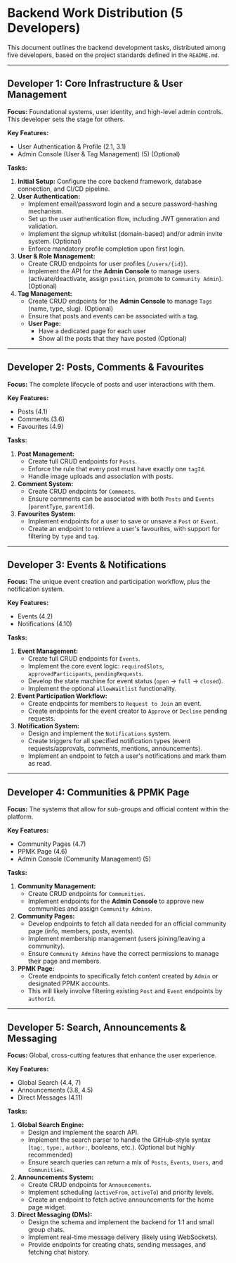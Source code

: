 # Backend Work Distribution (5 Developers)

This document outlines the backend development tasks, distributed among five developers, based on the project standards defined in the `README.md`.

---

## Developer 1: Core Infrastructure & User Management

**Focus:** Foundational systems, user identity, and high-level admin controls. This developer sets the stage for others.

**Key Features:**
- User Authentication & Profile (2.1, 3.1)
- Admin Console (User & Tag Management) (5) (Optional)

**Tasks:**
1.  **Initial Setup:** Configure the core backend framework, database connection, and CI/CD pipeline.
2.  **User Authentication:**
    - Implement email/password login and a secure password-hashing mechanism.
    - Set up the user authentication flow, including JWT generation and validation.
    - Implement the signup whitelist (domain-based) and/or admin invite system. (Optional)
    - Enforce mandatory profile completion upon first login.
3.  **User & Role Management:**
    - Create CRUD endpoints for user profiles (`/users/{id}`).
    - Implement the API for the **Admin Console** to manage users (activate/deactivate, assign `position`, promote to `Community Admin`). (Optional)
4.  **Tag Management:**
    - Create CRUD endpoints for the **Admin Console** to manage `Tags` (name, type, slug). (Optional)
    - Ensure that posts and events can be associated with a tag.
    - **User Page:**
      - Have a dedicated page for each user
      - Show all the posts that they have posted (Optional)

---

## Developer 2: Posts, Comments & Favourites

**Focus:** The complete lifecycle of posts and user interactions with them.

**Key Features:**
- Posts (4.1)
- Comments (3.6)
- Favourites (4.9)

**Tasks:**
1.  **Post Management:**
    - Create full CRUD endpoints for `Posts`.
    - Enforce the rule that every post must have exactly one `tagId`.
    - Handle image uploads and association with posts.
2.  **Comment System:**
    - Create CRUD endpoints for `Comments`.
    - Ensure comments can be associated with both `Posts` and `Events` (`parentType`, `parentId`).
3.  **Favourites System:**
    - Implement endpoints for a user to save or unsave a `Post` or `Event`.
    - Create an endpoint to retrieve a user's favourites, with support for filtering by `type` and `tag`.

---

## Developer 3: Events & Notifications

**Focus:** The unique event creation and participation workflow, plus the notification system.

**Key Features:**
- Events (4.2)
- Notifications (4.10)

**Tasks:**
1.  **Event Management:**
    - Create full CRUD endpoints for `Events`.
    - Implement the core event logic: `requiredSlots`, `approvedParticipants`, `pendingRequests`.
    - Develop the state machine for event status (`open` -> `full` -> `closed`).
    - Implement the optional `allowWaitlist` functionality.
2.  **Event Participation Workflow:**
    - Create endpoints for members to `Request to Join` an event.
    - Create endpoints for the event creator to `Approve` or `Decline` pending requests.
3.  **Notification System:**
    - Design and implement the `Notifications` system.
    - Create triggers for all specified notification types (event requests/approvals, comments, mentions, announcements).
    - Implement an endpoint to fetch a user's notifications and mark them as read.

---

## Developer 4: Communities & PPMK Page

**Focus:** The systems that allow for sub-groups and official content within the platform.

**Key Features:**
- Community Pages (4.7)
- PPMK Page (4.6)
- Admin Console (Community Management) (5)

**Tasks:**
1.  **Community Management:**
    - Create CRUD endpoints for `Communities`.
    - Implement endpoints for the **Admin Console** to approve new communities and assign `Community Admins`.
2.  **Community Pages:**
    - Develop endpoints to fetch all data needed for an official community page (info, members, posts, events).
    - Implement membership management (users joining/leaving a community).
    - Ensure `Community Admins` have the correct permissions to manage their page and members.
3.  **PPMK Page:**
    - Create endpoints to specifically fetch content created by `Admin` or designated PPMK accounts.
    - This will likely involve filtering existing `Post` and `Event` endpoints by `authorId`.
---

## Developer 5: Search, Announcements & Messaging

**Focus:** Global, cross-cutting features that enhance the user experience.

**Key Features:**
- Global Search (4.4, 7)
- Announcements (3.8, 4.5)
- Direct Messages (4.11)

**Tasks:**
1.  **Global Search Engine:**
    - Design and implement the search API.
    - Implement the search parser to handle the GitHub-style syntax (`tag:`, `type:`, `author:`, booleans, etc.). (Optional but highly recommended)
    - Ensure search queries can return a mix of `Posts`, `Events`, `Users`, and `Communities`.
2.  **Announcements System:**
    - Create CRUD endpoints for `Announcements`.
    - Implement scheduling (`activeFrom`, `activeTo`) and priority levels.
    - Create an endpoint to fetch active announcements for the home page widget.
3.  **Direct Messaging (DMs):**
    - Design the schema and implement the backend for 1:1 and small group chats.
    - Implement real-time message delivery (likely using WebSockets).
    - Provide endpoints for creating chats, sending messages, and fetching chat history.
